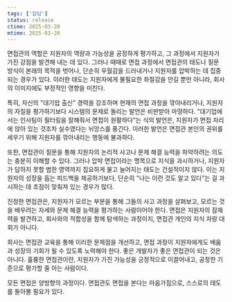 ```yaml
---
tags: ['잡담']
status: release
ctime: 2025-03-20
mtime: 2025-03-20
---
```


면접관의 역할은 지원자의 역량과 가능성을 공정하게 평가하고, 그 과정에서 지원자가 가진 강점을 발견해 내는 데 있다. 그러나 때때로 면접 과정에서 면접관의 태도나 질문 방식이 본래의 목적을 벗어나, 단순히 우월감을 드러내거나 지원자를 압박하는 데 집중되는 경우가 있다. 이러한 태도는 지원자에게 불필요한 좌절감을 안길 뿐만 아니라, 회사의 이미지에도 부정적인 영향을 미친다.

특히, 자신의 "대기업 출신" 경력을 강조하며 현재의 면접 과정을 깎아내리거나, 지원자의 자질을 평가하기보다 시스템의 문제로 돌리는 발언은 비판받아 마땅하다. "대기업에서는 인사팀이 필터링을 잘해줘서 면접이 원활하다"는 식의 발언은, 지원자가 면접 자리에 앉아 있는 것조차 실수였다는 뉘앙스를 풍긴다. 이러한 발언은 면접관 본인의 권위를 세우기 위해 지원자를 깎아내리는 행동에 불과하다.

또한, 면접관이 질문을 통해 지원자의 논리적 사고나 문제 해결 능력을 파악하려는 의도는 충분히 이해할 수 있다. 그러나 압박 면접이라는 명목으로 지식을 과시하거나, 지원자가 답하지 못할 법한 영역까지 집요하게 물고 늘어지는 태도는 건설적이지 않다. 이는 지원자의 성장을 돕는 피드백을 제공하기보다, 단순히 "나는 이런 것도 알고 있다"는 걸 과시하는 데 초점이 맞춰져 있는 경우가 많다.

진정한 면접관은, 지원자가 모르는 부분을 통해 그들의 사고 과정을 살펴보고, 모르는 것을 배우려는 자세와 문제 해결 능력을 평가하는 사람이어야 한다. 면접은 지원자의 잠재력을 발견하고, 회사와의 적합성을 함께 탐색하는 과정이지, 면접관 개인의 지식 자랑 대회가 아니다.

회사는 면접관 교육을 통해 이러한 문제점을 개선하고, 면접 과정이 지원자에게도 배움과 성장의 기회가 될 수 있도록 노력해야 한다. 좋은 개발자가 좋은 면접관이 되는 것은 아니다. 훌륭한 면접관이란, 지원자가 가진 가능성을 긍정적으로 이끌어내고, 공정한 기준으로 평가할 줄 아는 사람이다.

모든 면접은 양방향의 과정이다. 면접관도 면접을 본다는 마음가짐으로, 스스로의 태도를 돌아볼 필요가 있다.
